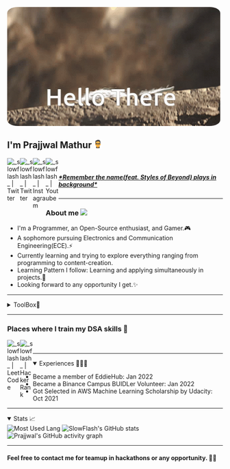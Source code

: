 <img src="There_Hello_Yoda.gif" alt="Hello there from Baby Yoda" style="border-radius:5%"/>

<h2>
    I'm Prajjwal Mathur <img src="neo.png" />
</h2>
<a href="https://www.linkedin.com/in/slowflash">
    <img align="left" alt="_slowflash_ | Twitter" width="30px" src="https://img.icons8.com/cute-clipart/64/000000/linkedin.png"/>
</a>
<a href="https://www.twitter.com/_slowflash_">
    <img align="left" alt="_slowflash_ | Twitter" width="30px" src="https://img.icons8.com/cute-clipart/64/000000/twitter.png"/>
</a>
<a href="https://www.instagram.com/_slowflash_/">
    <img align="left" alt="_slowflash_ | Instagram" width="30px" src="https://img.icons8.com/cute-clipart/64/000000/instagram-new.png"/>
</a>
<a href="https://www.youtube.com/channel/UClwrSGAIGYKg8vzwIuofSUw">
    <img align="left" alt="_slowflash_ | Youtube" width="30px"src="https://img.icons8.com/cute-clipart/64/000000/youtube-play.png"/>
</a>
<br />
<h5>
    <a href="https://open.spotify.com/track/6ljbkNIzfmFrGyYUTUAleN?si=998af312c0714b72">
            <i>*Remember the name(feat. Styles of Beyond) plays in background*
            </i>
    </a>
</h5>
<hr />

<h3> 
    About me
    <img width="20px"src="https://emoji.discord.st/emojis/6f4f42f2-9c64-41ae-811c-36564e2d41a2.png">
</h3>
<ul>
    <li>
        I'm a Programmer, an Open-Source enthusiast, and Gamer.🎮
    </li>
    <li>
        A sophomore pursuing Electronics and Communication Engineering(ECE).⚡
    </li>
    <li>
        Currently learning and trying to explore everything ranging from programming to content-creation. 
    </li>
    <li>
        Learning Pattern I follow: Learning and applying simultaneously in projects.🤔
    </li>
    <li>
        Looking forward to any opportunity I get.✨
    </li>

</ul>
<hr />

<details>
<summary>ToolBox🧰</summary>

<h4>👉🏽 Languages known</h4>
<img align="left" width="40px" src="https://img.icons8.com/color/50/000000/c-programming.png" alt="C" />
<img align="left" width="40px" src="https://img.icons8.com/color/48/000000/c-plus-plus-logo.png" alt="C++" />
<img align="left" width="40px" src="https://img.icons8.com/color/48/000000/java-coffee-cup-logo--v1.png" alt="Java" />
<img align="left" width="40px" src="https://img.icons8.com/color/48/000000/python--v2.png" alt="Python 3+" />
<img align="left" width="40px" src="https://img.icons8.com/color/48/000000/html-5--v1.png" alt="HTML 5" />
<img align="left" width="40px" src="https://img.icons8.com/dusk/64/000000/css3.png" alt="CSS 3" />
<img align="left" width="40px" src="https://img.icons8.com/color/48/000000/javascript--v1.png" alt="JavaScript" />
<br />
<br />

<h4>👉🏽 Tools</h4>
<img align="left" width="40px" src="https://img.icons8.com/color/48/000000/git.png" alt="Git" />
<img align="left" width="40px" src="https://img.icons8.com/cute-clipart/64/000000/github.png" alt="GitHub"/>
<img align="left" width="40px" src="https://img.icons8.com/color/50/000000/linux.png" alt="Linux" />
<img align="left" width="40px" src="https://img.icons8.com/color/48/000000/visual-studio-code-2019.png" alt="VS code" />
<img align="left" width="40px" src="https://img.icons8.com/color/48/000000/pycharm.png" alt="Pycharm" />
<img align="left" width="40px" src="https://img.icons8.com/color/48/000000/intellij-idea.png" alt="IntelliJ" />
<img align="left" width="40px" src="https://img.icons8.com/officel/80/000000/java-eclipse.png" alt="Eclipse" />
<img align="left" width="40px" src="https://img.icons8.com/color/50/000000/adobe-premiere-pro.png" alt="PremierePro"/>
<img align="left" width="40px" src="https://img.icons8.com/color/50/000000/adobe-photoshop.png" alt="Photoshop"/>
<br />
</details>
<hr>

<h3>Places where I train my DSA skills 🤯</h3>
<a href="https://leetcode.com/SlowFlash/">
    <img align="left" alt="_slowflash_ | LeetCode" width="30px"src="https://img.icons8.com/external-tal-revivo-color-tal-revivo/24/000000/external-level-up-your-coding-skills-and-quickly-land-a-job-logo-color-tal-revivo.png"/>
</a>
<a href="https://www.hackerrank.com/SlowFlash22">
    <img align="left" alt="_slowflash_ | HackerRank" width="30px"src="https://img.icons8.com/external-tal-revivo-color-tal-revivo/2448/000000/external-hackerrank-is-a-technology-company-that-focuses-on-competitive-programming-logo-color-tal-revivo.png"/>
</a>
<br />
<hr />

<details open>
    <summary>Experiences 🧑🏽‍💻</summary>

- Became a member of EddieHub: Jan 2022
- Became a Binance Campus BUIDLer Volunteer: Jan 2022
- Got Selected in AWS Machine Learning Scholarship by Udacity: Oct 2021
</details>

<hr />

<details open>
<summary>Stats 📈</summary>

<p align="center" style="display:inline;">
    <img width="49%" style="padding:0; margin:0;" src="https://github-readme-stats.vercel.app/api/top-langs/?username=SLowFlash22&show_icons=true&theme=dracula&hide_border=true&layout=compact" alt="Most Used Lang" />
    <img width="49%" style="padding:0; margin:0;" src="https://github-readme-stats.vercel.app/api?username=SlowFlash22&show_icons=true&theme=dracula&hide_border=true&layout=compact" alt="SlowFlash's GitHub stats" />
    <img style="padding:0; margin:0;" src="https://activity-graph.herokuapp.com/graph?username=SlowFlash22&theme=dracula&bg_color=282A36&line=dd6387&point=79d9f9&hide_border=true" alt="Prajjwal's GitHub activity graph" />
</p>
</details>

---
#### Feel free to contact me for teamup in hackathons or any opportunity. 🤝🏼